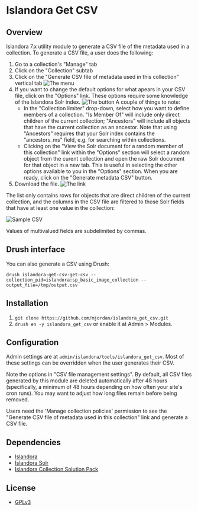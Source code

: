 # Islandora Get CSV

## Overview

Islandora 7.x utility module to generate a CSV file of the metadata used in a collection. To generate a CSV file, a user does the following:

1. Go to a collection's "Manage" tab
1. Click on the "Collection" subtab
1. Click on the "Generate CSV file of metadata used in this collection" vertical tab
   ![The menu](docs/images/collection_menu.png)
1. If you want to change the default options for what apears in your CSV file, click on the "Options" link. These options require some knowledge of the Islandora Solr index.
   ![The button](docs/images/generate_csv_form.png)
   A couple of things to note:
   * In the "Collection limiter" drop-down, select how you want to define members of a collection. "Is Member Of" will include only direct children of the current collection; "Ancestors" will include all objects that have the current collection as an ancestor. Note that using "Ancestors" requires that your Solr index contains the "ancestors_ms" field, e.g. for searching within collections.
   * Clicking on the "View the Solr document for a random member of this collection" link within the "Options" section will select a random object from the curent collection and open the raw Solr document for that object in a new tab. This is useful in selecting the other options available to you in the "Options" section.
   When you are ready, click on the "Generate metadata CSV" button.
1. Download the file.
   ![The link](docs/images/collection_download.png)

The list only contains rows for objects that are direct children of the current collection, and the columns in the CSV file are filtered to those Solr fields that have at least one value in the collection:

![Sample CSV](docs/images/csv.png)

Values of multivalued fields are subdelimited by commas.

## Drush interface

You can also generate a CSV using Drush:

`drush islandora-get-csv-get-csv --collection_pid=islandora:sp_basic_image_collection --output_file=/tmp/output.csv`

## Installation

1. `git clone https://github.com/mjordan/islandora_get_csv.git`
1. `drush en -y islandora_get_csv` or enable it at Admin > Modules.

## Configuration

Admin settings are at `admin/islandora/tools/islandora_get_csv`. Most of these settings can be overridden when the user generates their CSV.

Note the options in "CSV file management settings". By default, all CSV files generated by this module are deleted automatically after 48 hours (specifically, a minimum of 48 hours depending on how often your site's cron runs). You may want to adjust how long files remain before being removed.

Users need the 'Manage collection policies' permission to see the "Generate CSV file of metadata used in this collection" link and generate a CSV file.

## Dependencies

* [Islandora](https://github.com/Islandora/islandora)
* [Islandora Solr](https://github.com/Islandora/islandora_solr_search)
* [Islandora Collection Solution Pack](https://github.com/Islandora/islandora_solution_pack_collection)

## License

* [GPLv3](http://www.gnu.org/licenses/gpl-3.0.txt)
